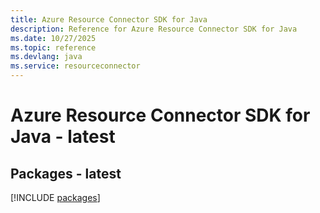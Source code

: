 ```yaml
---
title: Azure Resource Connector SDK for Java
description: Reference for Azure Resource Connector SDK for Java
ms.date: 10/27/2025
ms.topic: reference
ms.devlang: java
ms.service: resourceconnector
---
```

# Azure Resource Connector SDK for Java - latest
## Packages - latest
[!INCLUDE [packages](resource-connector-index.md)]